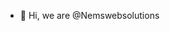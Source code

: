 - 👋 Hi, we are @Nemswebsolutions

<!---
Nemswebsolutions/Nemswebsolutions is a ✨ special ✨ repository because its `README.md` (this file) appears on your GitHub profile.
You can click the Preview link to take a look at your changes.
--->
